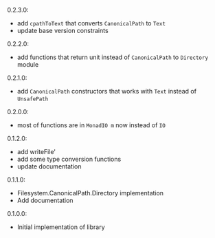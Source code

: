 0.2.3.0:
* add `cpathToText` that converts `CanonicalPath` to `Text`
* update base version constraints

0.2.2.0:
* add functions that return unit instead of `CanonicalPath` to `Directory` module

0.2.1.0:
* add `CanonicalPath` constructors that works with `Text` instead of `UnsafePath`

0.2.0.0:
* most of functions are in `MonadIO m` now instead of `IO`

0.1.2.0:
* add writeFile'
* add some type conversion functions
* update documentation

0.1.1.0:
* Filesystem.CanonicalPath.Directory implementation
* Add documentation

0.1.0.0:
* Initial implementation of library
